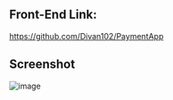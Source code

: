 ## Front-End Link:
https://github.com/Divan102/PaymentApp

## Screenshot

![image](https://github.com/user-attachments/assets/7b51e89a-2ef8-4197-b1bb-2a7159c5815d)
